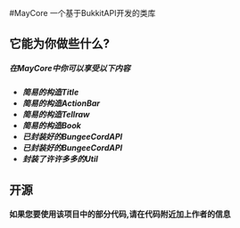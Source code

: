 #MayCore
一个基于BukkitAPI开发的类库

<h2>它能为你做些什么?</h2>
<h5>在MayCore中你可以享受以下内容<h5>
<ul>
    <li>简易的构造Title</li>
    <li>简易的构造ActionBar</li>
    <li>简易的构造Tellraw</li>
    <li>简易的构造Book</li>
    <li>已封装好的BungeeCordAPI</li>
    <li>已封装好的BungeeCordAPI</li>
    <li>封装了许许多多的Util</li>
</ul>

<h2>开源
<h4>如果您要使用该项目中的部分代码,请在代码附近加上作者的信息